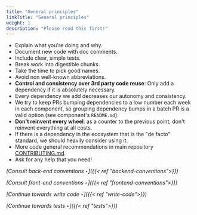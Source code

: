 ```yaml
---
title: "General principles"
linkTitle: "General principles"
weight: 1
description: "Please read this first!"
---
```


- Explain what you're doing and why.
- Document new code with doc comments.
- Include clear, simple tests.
- Break work into digestible chunks.
- Take the time to pick good names.
- Avoid non well-known abbreviations.
- **Control and consistency over 3rd party code reuse**: Only add a dependency if it is absolutely necessary.
- Every dependency we add decreases our autonomy and consistency.
- We try to keep PRs bumping dependencies to a low number each week in each component, so grouping
dependency bumps in a batch PR is a valid option (see component's `README.md`).
- **Don't reinvent every wheel**: as a counter to the previous point, don't reinvent everything at all costs.
- If there is a dependency in the ecosystem that is the "de facto" standard, we should heavily consider using it.
- More code general recommendations in main repository [CONTRIBUTING.md](https://github.com/OpenRailAssociation/osrd/blob/dev/CONTRIBUTING.md).
- Ask for any help that you need!

*[Consult back-end conventions ‣]({{< ref "backend-conventions">}})*

*[Consult front-end conventions ‣]({{< ref "frontend-conventions">}})*

*[Continue towards write code ‣]({{< ref "write-code">}})*

*[Continue towards tests ‣]({{< ref "tests">}})*
